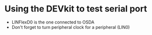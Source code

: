 # Using the DEVkit to test serial port
- LINFlexD0 is the one connected to OSDA
- Don't forget to turn peripheral clock for a peripheral (LIN0)
